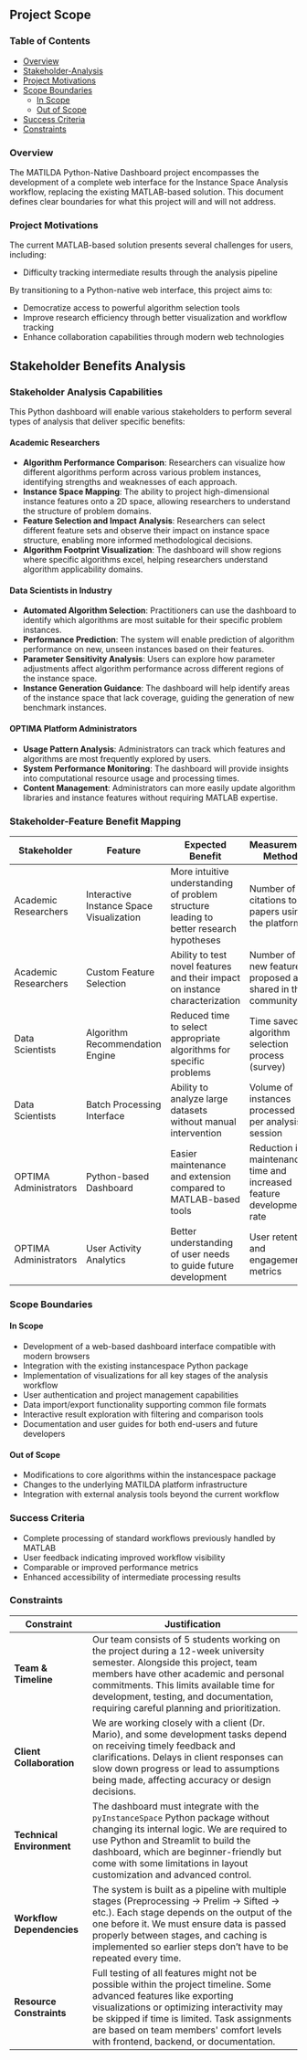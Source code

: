 
## Project Scope

### Table of Contents
- [Overview](#overview)
- [Stakeholder-Analysis](Project-Scope#Stakeholder-Benefits-Analysis)
- [Project Motivations](#project-motivations)
- [Scope Boundaries](#scope-boundaries)
  - [In Scope](#in-scope)
  - [Out of Scope](#out-of-scope)
- [Success Criteria](#success-criteria)
- [Constraints](#constraints)

### Overview
The MATILDA Python-Native Dashboard project encompasses the development of a complete web interface for the Instance Space Analysis workflow, replacing the existing MATLAB-based solution. This document defines clear boundaries for what this project will and will not address.

### Project Motivations
The current MATLAB-based solution presents several challenges for users, including:
- Difficulty tracking intermediate results through the analysis pipeline

By transitioning to a Python-native web interface, this project aims to:
- Democratize access to powerful algorithm selection tools
- Improve research efficiency through better visualization and workflow tracking
- Enhance collaboration capabilities through modern web technologies


## Stakeholder Benefits Analysis

### Stakeholder Analysis Capabilities

This Python dashboard will enable various stakeholders to perform several types of analysis that deliver specific benefits:

#### Academic Researchers
- **Algorithm Performance Comparison**: Researchers can visualize how different algorithms perform across various problem instances, identifying strengths and weaknesses of each approach.
- **Instance Space Mapping**: The ability to project high-dimensional instance features onto a 2D space, allowing researchers to understand the structure of problem domains.
- **Feature Selection and Impact Analysis**: Researchers can select different feature sets and observe their impact on instance space structure, enabling more informed methodological decisions.
- **Algorithm Footprint Visualization**: The dashboard will show regions where specific algorithms excel, helping researchers understand algorithm applicability domains.

#### Data Scientists in Industry
- **Automated Algorithm Selection**: Practitioners can use the dashboard to identify which algorithms are most suitable for their specific problem instances.
- **Performance Prediction**: The system will enable prediction of algorithm performance on new, unseen instances based on their features.
- **Parameter Sensitivity Analysis**: Users can explore how parameter adjustments affect algorithm performance across different regions of the instance space.
- **Instance Generation Guidance**: The dashboard will help identify areas of the instance space that lack coverage, guiding the generation of new benchmark instances.

#### OPTIMA Platform Administrators
- **Usage Pattern Analysis**: Administrators can track which features and algorithms are most frequently explored by users.
- **System Performance Monitoring**: The dashboard will provide insights into computational resource usage and processing times.
- **Content Management**: Administrators can more easily update algorithm libraries and instance features without requiring MATLAB expertise.

### Stakeholder-Feature Benefit Mapping

| Stakeholder | Feature | Expected Benefit | Measurement Method |
|-------------|---------|------------------|-------------------|
| Academic Researchers | Interactive Instance Space Visualization | More intuitive understanding of problem structure leading to better research hypotheses | Number of citations to papers using the platform |
| Academic Researchers | Custom Feature Selection | Ability to test novel features and their impact on instance characterization | Number of new features proposed and shared in the community |
| Data Scientists | Algorithm Recommendation Engine | Reduced time to select appropriate algorithms for specific problems | Time saved in algorithm selection process (survey) |
| Data Scientists | Batch Processing Interface | Ability to analyze large datasets without manual intervention | Volume of instances processed per analysis session |
| OPTIMA Administrators | Python-based Dashboard | Easier maintenance and extension compared to MATLAB-based tools | Reduction in maintenance time and increased feature development rate |
| OPTIMA Administrators | User Activity Analytics | Better understanding of user needs to guide future development | User retention and engagement metrics |



### Scope Boundaries

#### In Scope
* Development of a web-based dashboard interface compatible with modern browsers
* Integration with the existing instancespace Python package
* Implementation of visualizations for all key stages of the analysis workflow
* User authentication and project management capabilities
* Data import/export functionality supporting common file formats
* Interactive result exploration with filtering and comparison tools
* Documentation and user guides for both end-users and future developers

#### Out of Scope
* Modifications to core algorithms within the instancespace package
* Changes to the underlying MATILDA platform infrastructure
* Integration with external analysis tools beyond the current workflow

### Success Criteria
* Complete processing of standard workflows previously handled by MATLAB
* User feedback indicating improved workflow visibility
* Comparable or improved performance metrics
* Enhanced accessibility of intermediate processing results

### Constraints

| **Constraint** | **Justification** |
|----------------|-------------------|
| **Team & Timeline** | Our team consists of 5 students working on the project during a 12-week university semester. Alongside this project, team members have other academic and personal commitments. This limits available time for development, testing, and documentation, requiring careful planning and prioritization. |
| **Client Collaboration** | We are working closely with a client (Dr. Mario), and some development tasks depend on receiving timely feedback and clarifications. Delays in client responses can slow down progress or lead to assumptions being made, affecting accuracy or design decisions. |
| **Technical Environment** | The dashboard must integrate with the `pyInstanceSpace` Python package without changing its internal logic. We are required to use Python and Streamlit to build the dashboard, which are beginner-friendly but come with some limitations in layout customization and advanced control. |
| **Workflow Dependencies** | The system is built as a pipeline with multiple stages (Preprocessing → Prelim → Sifted → etc.). Each stage depends on the output of the one before it. We must ensure data is passed properly between stages, and caching is implemented so earlier steps don’t have to be repeated every time. |
| **Resource Constraints** | Full testing of all features might not be possible within the project timeline. Some advanced features like exporting visualizations or optimizing interactivity may be skipped if time is limited. Task assignments are based on team members' comfort levels with frontend, backend, or documentation. |
